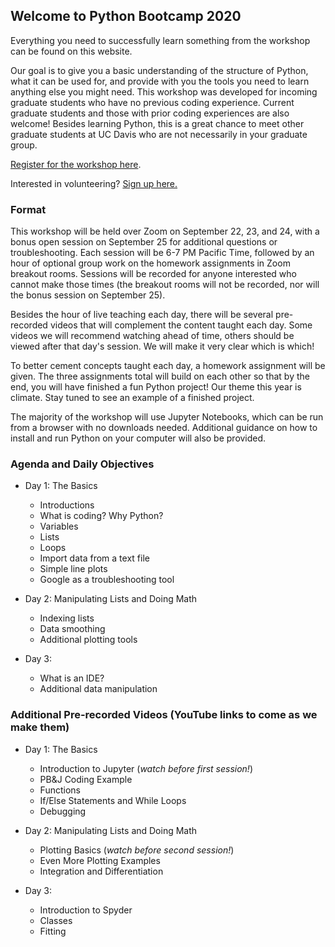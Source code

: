 
## Welcome to Python Bootcamp 2020

Everything you need to successfully learn something from the workshop can be found on this website. 

Our goal is to give you a basic understanding of the structure of Python, what it can be used for, and provide with you the tools you need to learn anything else you might need. This workshop was developed for incoming graduate students who have no previous coding experience. Current graduate students and those with prior coding experiences are also welcome! Besides learning Python, this is a great chance to meet other graduate students at UC Davis who are not necessarily in your graduate group. 

[Register for the workshop here](https://forms.gle/HtNYjE33KV2yXwCJ7).

Interested in volunteering? [Sign up here.](https://forms.gle/SMh2Zae3ja2ipBR78)


### Format
This workshop will be held over Zoom on September 22, 23, and 24, with a bonus open session on September 25 for additional questions or troubleshooting. Each session will be 6-7 PM Pacific Time, followed by an hour of optional group work on the homework assignments in Zoom breakout rooms. Sessions will be recorded for anyone interested who cannot make those times (the breakout rooms will not be recorded, nor will the bonus session on September 25). 

Besides the hour of live teaching each day, there will be several pre-recorded videos that will complement the content taught each day. Some videos we will recommend watching ahead of time, others should be viewed after that day's session. We will make it very clear which is which! 

To better cement concepts taught each day, a homework assignment will be given. The three assignments total will build on each other so that by the end, you will have finished a fun Python project! Our theme this year is climate. Stay tuned to see an example of a finished project. 

The majority of the workshop will use Jupyter Notebooks, which can be run from a browser with no downloads needed. Additional guidance on how to install and run Python on your computer will also be provided. 

### Agenda and Daily Objectives

- Day 1: The Basics
  - Introductions
  - What is coding? Why Python?
  - Variables
  - Lists
  - Loops
  - Import data from a text file
  - Simple line plots
  - Google as a troubleshooting tool

- Day 2: Manipulating Lists and Doing Math
  - Indexing lists
  - Data smoothing
  - Additional plotting tools

- Day 3: 
  - What is an IDE? 
  - Additional data manipulation
  
### Additional Pre-recorded Videos (YouTube links to come as we make them) 
- Day 1: The Basics
  - Introduction to Jupyter (_watch before first session!_)
  - PB&J Coding Example
  - Functions
  - If/Else Statements and While Loops
  - Debugging 

- Day 2: Manipulating Lists and Doing Math
  - Plotting Basics (_watch before second session!_)
  - Even More Plotting Examples
  - Integration and Differentiation

- Day 3: 
  - Introduction to Spyder
  - Classes
  - Fitting



